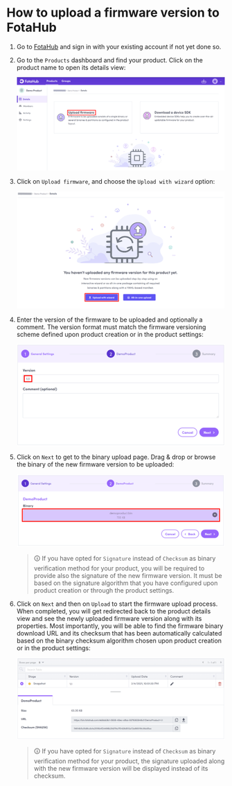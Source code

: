 # How to upload a firmware version to FotaHub

1. Go to [FotaHub](https://fotahub.com) and sign in with your existing account if not yet done so.

2. Go to the `Products` dashboard and find your product. Click on the product name to open its details view:

    ![](upload-firmware-1.png "Product details view")

3. Click on `Upload firmware`, and choose the `Upload with wizard` option: 

    ![](upload-firmware-2.png "Firmware upload options")

4. Enter the version of the firmware to be uploaded and optionally a comment. The version format must match the firmware versioning scheme defined upon product creation or in the product settings:

    ![](upload-firmware-3.png "Upload firmware - step 1")

5. Click on `Next` to get to the binary upload page. Drag & drop or browse the binary of the new firmware version to be uploaded:  

    ![](upload-firmware-4.png "Upload firmware - step 2")

    > &#x1F6C8; If you have opted for `Signature` instead of `Checksum` as binary verification method for your product, you will be required to provide also the signature of the new firmware version. It must be based on the signature algorithm that you have configured upon product creation or through the product settings.

6. Click on `Next` and then on `Upload` to start the firmware upload process. When completed, you will get redirected back to the product details view and see the newly uploaded firmware version along with its properties. Most importantly, you will be able to find the firmware binary download URL and its checksum that has been automatically calculated based on the binary checksum algorithm chosen upon product creation or in the product settings: 

    ![](upload-firmware-5.png "Upload firmware - step 3")

    > &#x1F6C8; If you have opted for `Signature` instead of `Checksum` as binary verification method for your product, the signature uploaded along with the new firmware version will be displayed instead of its checksum.